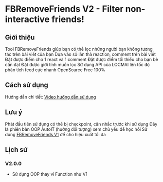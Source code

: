 # FBRemoveFriends V2 - Filter non-interactive friends!

## Giới thiệu
Tool FBRemoveFriends giúp bạn có thể lọc những người bạn không tương tác trên bài viết của bạn 
Dựa vào số lần thả reaction, comment trên bài viết
Đặt được điểm cho 1 react và 1 comment
Đặt được điểm tối thiểu cho bạn bè cần đạt
Đặt được giới tính muốn lọc
Sử dụng API của LOCMAI lên tốc độ phân tích feed cực nhanh
OpenSource Free 100%

## Cách sử dụng
Hướng dẫn chi tiết: [Video hướng dẫn sử dụng]()

## Lưu ý
Phát đầu tiên sử dụng có thể bị checkpoint, cân nhắc trước khi sử dụng
Đây là phiên bản OOP AutoIT (hướng đối tượng) xem chủ yếu để học hỏi
Sử dụng [FBRemoveFriends V1]() để cho hiệu xuất tối đa

## Lịch sử

### V2.0.0
- Sử dụng OOP thay vì Function như V1
